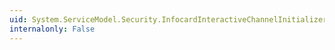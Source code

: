 ```yaml
---
uid: System.ServiceModel.Security.InfocardInteractiveChannelInitializer
internalonly: False
---
```


